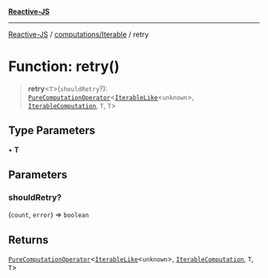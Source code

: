 [**Reactive-JS**](../../../README.md)

***

[Reactive-JS](../../../README.md) / [computations/Iterable](../README.md) / retry

# Function: retry()

> **retry**\<`T`\>(`shouldRetry`?): [`PureComputationOperator`](../../type-aliases/PureComputationOperator.md)\<[`IterableLike`](../../interfaces/IterableLike.md)\<`unknown`\>, [`IterableComputation`](../interfaces/IterableComputation.md), `T`, `T`\>

## Type Parameters

• **T**

## Parameters

### shouldRetry?

(`count`, `error`) => `boolean`

## Returns

[`PureComputationOperator`](../../type-aliases/PureComputationOperator.md)\<[`IterableLike`](../../interfaces/IterableLike.md)\<`unknown`\>, [`IterableComputation`](../interfaces/IterableComputation.md), `T`, `T`\>
